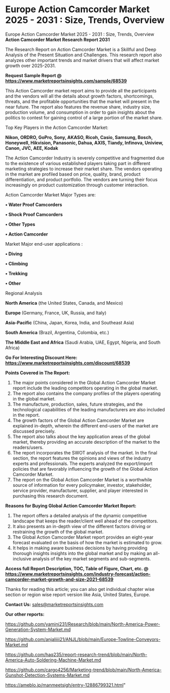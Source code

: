 # Europe Action Camcorder Market 2025 - 2031 : Size, Trends, Overview
 Europe Action Camcorder Market 2025 - 2031 : Size, Trends, Overview
<strong>Action Camcorder Market Research Report 2031</strong>

The Research Report on Action Camcorder Market is a Skillful and Deep Analysis of the Present Situation and Challenges. This research report also analyzes other important trends and market drivers that will affect market growth over 2025-2031.

<strong>Request Sample Report @ <a href=https://www.marketreportsinsights.com/sample/68539>https://www.marketreportsinsights.com/sample/68539</a></strong>

This Action Camcorder market report aims to provide all the participants and the vendors will all the details about growth factors, shortcomings, threats, and the profitable opportunities that the market will present in the near future. The report also features the revenue share, industry size, production volume, and consumption in order to gain insights about the politics to contest for gaining control of a large portion of the market share.

Top Key Players in the Action Camcorder Market:

<strong>Nikon, ORDRO, GoPro, Sony, AKASO, Ricoh, Casio, Samsung, Bosch, Honeywell, Hikvision, Panasonic, Dahua, AXIS, Tiandy, Infinova, Uniview, Canon, JVC, AEE, Kodak</strong>

The Action Camcorder Industry is severely competitive and fragmented due to the existence of various established players taking part in different marketing strategies to increase their market share. The vendors operating in the market are profiled based on price, quality, brand, product differentiation, and product portfolio. The vendors are turning their focus increasingly on product customization through customer interaction.

Action Camcorder Market Major Types are:

<strong>• Water Proof Camcorders

• Shock Proof Camcorders

• Other Types

• Action Camcorder</strong>

Market Major end-user applications :

<strong>• Diving

• Climbing

• Trekking

• Other</strong>

Regional Analysis

</u><strong><b>North America</b></strong> (the United States, Canada, and Mexico)

<strong><b>Europe </b></strong>(Germany, France, UK, Russia, and Italy)

<strong><b>Asia-Pacific</b></strong> (China, Japan, Korea, India, and Southeast Asia)

<strong><b>South America</b></strong> (Brazil, Argentina, Colombia, etc.)

<strong><b>The Middle East and Africa</b></strong> (Saudi Arabia, UAE, Egypt, Nigeria, and South Africa)

<strong>Go For Interesting Discount Here: <a href=https://www.marketreportsinsights.com/discount/68539>https://www.marketreportsinsights.com/discount/68539</a></strong>

<strong>Points Covered in The Report:</strong>
<ol>
  <li>The major points considered in the Global Action Camcorder Market report include the leading competitors operating in the global market.</li>
  <li>The report also contains the company profiles of the players operating in the global market.</li>
  <li>The manufacture, production, sales, future strategies, and the technological capabilities of the leading manufacturers are also included in the report.</li>
  <li>The growth factors of the Global Action Camcorder Market are explained in-depth, wherein the different end-users of the market are discussed precisely.</li>
  <li>The report also talks about the key application areas of the global market, thereby providing an accurate description of the market to the readers/users.</li>
  <li>The report incorporates the SWOT analysis of the market. In the final section, the report features the opinions and views of the industry experts and professionals. The experts analyzed the export/import policies that are favorably influencing the growth of the Global Action Camcorder Market.</li>
  <li>The report on the Global Action Camcorder Market is a worthwhile source of information for every policymaker, investor, stakeholder, service provider, manufacturer, supplier, and player interested in purchasing this research document.</li>
</ol>
<strong>Reasons for Buying Global Action Camcorder Market Report:</strong>

<ol>
  <li>The report offers a detailed analysis of the dynamic competitive landscape that keeps the reader/client well ahead of the competitors.</li>
  <li>It also presents an in-depth view of the different factors driving or restraining the growth of the global market.</li>
  <li>The Global Action Camcorder Market report provides an eight-year forecast evaluated on the basis of how the market is estimated to grow.</li>
  <li>It helps in making aware business decisions by having providing thorough insights insights into the global market and by making an all-inclusive analysis of the key market segments and sub-segments.</li>
</ol>
<strong>Access full Report Description, TOC, Table of Figure, Chart, etc. @ <a href=https://www.marketreportsinsights.com/industry-forecast/action-camcorder-market-growth-and-size-2021-68539>https://www.marketreportsinsights.com/industry-forecast/action-camcorder-market-growth-and-size-2021-68539</a></strong>


Thanks for reading this article; you can also get individual chapter wise section or region wise report version like Asia, United States, Europe.

<strong>Contact Us:</strong>
sales@marketreportsinsights.com

<strong>Our other reports:</strong>

<a href=https://github.com/yamini231/Research/blob/main/North-America-Power-Generation-System-Market.md>https://github.com/yamini231/Research/blob/main/North-America-Power-Generation-System-Market.md</a>

<a href=https://github.com/anjaliiii21/ANJL/blob/main/Europe-Towline-Conveyors-Market.md>https://github.com/anjaliiii21/ANJL/blob/main/Europe-Towline-Conveyors-Market.md</a>

<a href=https://github.com/haq235/report-research-trend/blob/main/North-America-Auto-Soldering-Machine-Market.md>https://github.com/haq235/report-research-trend/blob/main/North-America-Auto-Soldering-Machine-Market.md</a>

<a href=https://github.com/cargo4256/Marketing-trend/blob/main/North-America-Gunshot-Detection-Systems-Market.md>https://github.com/cargo4256/Marketing-trend/blob/main/North-America-Gunshot-Detection-Systems-Market.md</a>

<a href=https://ameblo.jp/manmeetsigh/entry-12886799321.html>https://ameblo.jp/manmeetsigh/entry-12886799321.html</a>"
